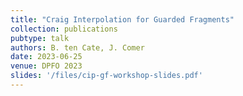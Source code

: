 ```yaml
---
title: "Craig Interpolation for Guarded Fragments"
collection: publications
pubtype: talk
authors: B. ten Cate, J. Comer
date: 2023-06-25
venue: DPFO 2023
slides: '/files/cip-gf-workshop-slides.pdf'
---
```

